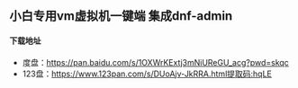 ## 小白专用vm虚拟机一键端 集成dnf-admin

#### 下载地址
* 度盘：https://pan.baidu.com/s/1OXWrKExtj3mNiUReGU_acg?pwd=skqc
* 123盘：https://www.123pan.com/s/DUoAjv-JkRRA.html提取码:hqLE
